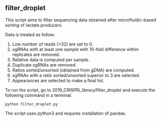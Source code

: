 ## filter_droplet

This script aims to filter sequencing data obtained after microfluidic-based sorting of lactate producers.

Data is treated as follow:

1. Low number of reads (<32) are set to 0.
2. sgRNAs with at least one sample with 10-fold difference within replicates are removed.
3. Relative data is computed per sample.
4. Duplicate sgRNAs are removed.
5. Ratios sorted/unsorted (obtained from gDNA) are computed.
6. sgRNAs with a ratio sorted/unsorted superior to 3 are selected.
7. Appearances are selected to make a final list.

To run the script, go to 2019_CRISPRi_library/filter_droplet and execute the following command in a terminal:

`python filter_droplet.py`

The script uses python3 and requires installation of pandas.
